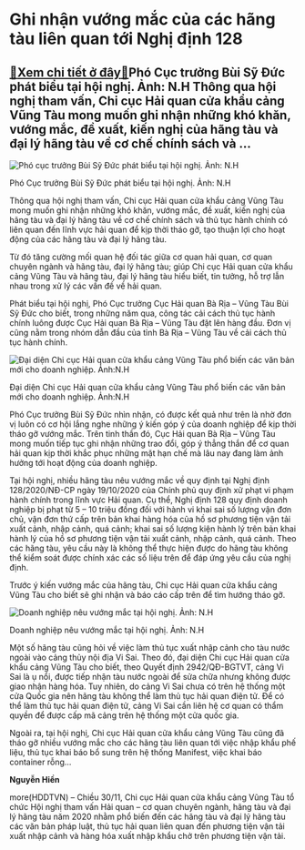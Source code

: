 Ghi nhận vướng mắc của các hãng tàu liên quan tới Nghị định 128
===============================================================

[:gift:Xem chi tiết ở đây:gift:](https://hddtvn.com/ghi-nhan-vuong-mac-cua-cac-hang-tau-lien-quan-toi-nghi-dinh-128-2/)Phó Cục trưởng Bùi Sỹ Đức phát biểu tại hội nghị. Ảnh: N.H Thông qua hội nghị tham vấn, Chi cục Hải quan cửa khẩu cảng Vũng Tàu mong muốn ghi nhận những khó khăn, vướng mắc, đề xuất, kiến nghị của hãng tàu và đại lý hãng tàu về cơ chế chính sách và …
----------------------------------------------------------------------------------------------------------------------------------------------------------------------------------------------------------------------------------------------------------





![Phó cục trưởng Bùi Sỹ Đức phát biểu tại hội nghị. Ảnh: N.H](https://hddtvn.com/wp-content/uploads/2021/01/5934_fullsizeoutput_80.jpg "Phó cục trưởng Bùi Sỹ Đức phát biểu tại hội nghị. Ảnh: N.H")


Phó Cục trưởng Bùi Sỹ Đức phát biểu tại hội nghị. Ảnh: N.H



Thông qua hội nghị tham vấn, Chi cục Hải quan cửa khẩu cảng Vũng Tàu mong muốn ghi nhận những khó khăn, vướng mắc, đề xuất, kiến nghị của hãng tàu và đại lý hãng tàu về cơ chế chính sách và thủ tục hành chính có liên quan đến lĩnh vực hải quan để kịp thời tháo gỡ, tạo thuận lợi cho hoạt động của các hãng tàu và đại lý hãng tàu.


Từ đó tăng cường mối quan hệ đối tác giữa cơ quan hải quan, cơ quan chuyên ngành và hãng tàu, đại lý hãng tàu; giúp Chi cục Hải quan cửa khẩu cảng Vũng Tàu và hãng tàu, đại lý hãng tàu hiểu biết, tin tưởng, hỗ trợ lẫn nhau trong xử lý các vấn đề về hải quan.


Phát biểu tại hội nghị, Phó Cục trưởng Cục Hải quan Bà Rịa – Vũng Tàu Bùi Sỹ Đức cho biết, trong những năm qua, công tác cải cách thủ tục hành chính luông được Cục Hải quan Bà Rịa – Vũng Tàu đặt lên hàng đầu. Đơn vị cũng nằm trong nhóm dẫn đầu của tỉnh Bà Rịa – Vũng Tàu về cải cách thủ tục hành chính.





![Đại diện Chi cục Hải quan cửa khẩu cảng Vũng Tàu phổ biến các văn bản mới cho doanh nghiệp. Ảnh:N.H](https://hddtvn.com/wp-content/uploads/2021/01/5950_IMG_8121.jpg "Đại diện Chi cục Hải quan cửa khẩu cảng Vũng Tàu phổ biến các văn bản mới cho doanh nghiệp. Ảnh:N.H")


Đại diện Chi cục Hải quan cửa khẩu cảng Vũng Tàu phổ biến các văn bản mới cho doanh nghiệp. Ảnh:N.H



Phó Cục trưởng Bùi Sỹ Đức nhìn nhận, có được kết quả như trên là nhờ đơn vị luôn có cơ hội lắng nghe những ý kiến góp ý của doanh nghiệp để kịp thời tháo gỡ vướng mắc. Trên tinh thần đó, Cục Hải quan Bà Rịa – Vũng Tàu mong muốn tiếp tục ghi nhận những trao đổi, góp ý thẳng thắn để cơ quan hải quan kịp thời khắc phục những mặt hạn chế mà lâu nay đang làm ảnh hưởng tới hoạt động của doanh nghiệp.


Tại hội nghị, nhiều hãng tàu nêu vướng mắc về quy định tại Nghị định 128/2020/NĐ-CP ngày 19/10/2020 của Chính phủ quy định xử phạt vi phạm hành chính trong lĩnh vực Hải quan. Cụ thể, Nghị định 128 quy định doanh nghiệp bị phạt từ 5 – 10 triệu đồng đối với hành vi khai sai số lượng vận đơn chủ, vận đơn thứ cấp trên bản khai hàng hóa của hồ sơ phương tiện vận tải xuất cảnh, nhập cảnh, quá cảnh; khai sai số lượng kiện hành lý trên bản khai hành lý của hồ sơ phương tiện vận tải xuất cảnh, nhập cảnh, quá cảnh. Theo các hãng tàu, yêu cầu này là không thể thực hiện được do hãng tàu không thể kiểm soát được chính xác các số liệu trên để đáp ứng yêu cầu của nghị định.


Trước ý kiến vướng mắc của hãng tàu, Chi cục Hải quan cửa khẩu cảng Vũng Tàu cho biết sẽ ghi nhận và báo cáo cấp trên để tìm hướng tháo gỡ.





![Doanh nghiệp nêu vướng mắc tại hội nghị. Ảnh: N.H](https://hddtvn.com/wp-content/uploads/2021/01/0000_IMG_8136.jpg "Doanh nghiệp nêu vướng mắc tại hội nghị. Ảnh: N.H")


Doanh nghiệp nêu vướng mắc tại hội nghị. Ảnh: N.H



Một số hãng tàu cũng hỏi về việc làm thủ tục xuất nhập cảnh cho tàu nước ngoài vào cảng thủy nội địa Vi Sai. Theo đó, đại diện Chi cục Hải quan cửa khẩu cảng Vũng Tàu cho biết, theo Quyết định 2942/QĐ-BGTVT, cảng Vi Sai là ụ nổi, được tiếp nhận tàu nước ngoài để sửa chữa nhưng không được giao nhận hàng hóa. Tuy nhiên, do cảng Vi Sai chưa có trên hệ thống một cửa Quốc gia nên hãng tàu không thể làm thủ tục hải quan điện tử. Để có thể làm thủ tục hải quan điện tử, cảng Vi Sai cần liên hệ cơ quan có thẩm quyền để được cấp mã cảng trên hệ thống một cửa quốc gia.


Ngoài ra, tại hội nghị, Chi cục Hải quan cửa khẩu cảng Vũng Tàu cũng đã tháo gỡ nhiều vướng mắc cho các hãng tàu liên quan tới việc nhập khẩu phế liệu, thủ tục khai báo bổ sung trên hệ thống Manifest, việc khai báo container rỗng…




**Nguyễn Hiền**



more(HDDTVN) – Chiều 30/11, Chi cục Hải quan cửa khẩu cảng Vũng Tàu tổ chức Hội nghị tham vấn Hải quan – cơ quan chuyên ngành, hãng tàu và đại lý hãng tàu năm 2020 nhằm phổ biến đến các hãng tàu và đại lý hãng tàu các văn bản pháp luật, thủ tục hải quan liên quan đến phương tiện vận tải xuất nhập cảnh và hàng hóa xuất nhập khẩu chở trên phương tiện vận tải.

